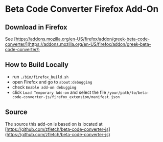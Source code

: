Beta Code Converter Firefox Add-On
==================================

Download in Firefox
-------------------

See [https://addons.mozilla.org/en-US/firefox/addon/greek-beta-code-converter/](https://addons.mozilla.org/en-US/firefox/addon/greek-beta-code-converter/)

How to Build Locally
--------------------

- run `./bin/firefox_build.sh`
- open Firefox and go to `about:debugging`
- check `Enable add-on debugging`
- click `Load Temporary Add-on` and select the file `/your/path/to/beta-code-converter-js/firefox_extension/manifest.json`

Source
------

The source this add-on is based on is located at [https://github.com/zfletch/beta-code-converter-js](https://github.com/zfletch/beta-code-converter-js)
